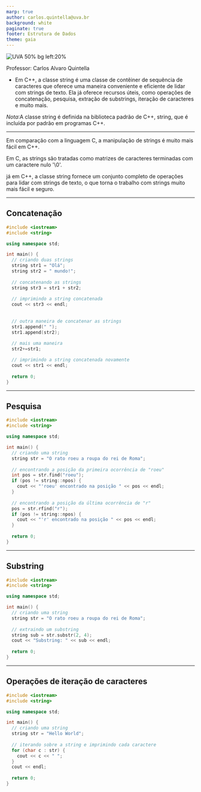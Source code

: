 ```yaml
---
marp: true
author: carlos.quintella@uva.br
background: white
paginate: true
footer: Estrutura de Dados
theme: gaia
---
```


<!-- _class: lead -->
![UVA 50% bg left:20%](https://uva.br/wp-content/themes/uva-theme/dist/images/header_logo.svg)

Professor: Carlos Alvaro Quintella

* Em C++, a classe string é uma classe de contêiner de sequência de caracteres que oferece uma maneira conveniente e eficiente de lidar com strings de texto. Ela já oferece recursos úteis, como operações de concatenação, pesquisa, extração de substrings, iteração de caracteres e muito mais.

_Nota_:A classe string é definida na biblioteca padrão de C++, string, que é incluída por padrão em programas C++.

---

Em comparação com a linguagem C, a manipulação de strings é muito mais fácil em C++. 

Em C, as strings são tratadas como matrizes de caracteres terminadas com um caractere nulo '\0'.

já em C++, a classe string fornece um conjunto completo de operações para lidar com strings de texto, o que torna o trabalho com strings muito mais fácil e seguro.

---

## Concatenação ##

```c++
#include <iostream>
#include <string>

using namespace std;

int main() {
  // criando duas strings
  string str1 = "Olá";
  string str2 = " mundo!";
  
  // concatenando as strings
  string str3 = str1 + str2;
  
  // imprimindo a string concatenada
  cout << str3 << endl;
  
  
  // outra maneira de concatenar as strings
  str1.append(" ");
  str1.append(str2);
  
  // mais uma maneira
  str2+=str1;

  // imprimindo a string concatenada novamente
  cout << str1 << endl;
  
  return 0;
}
```

---

## Pesquisa ##

```c++
#include <iostream>
#include <string>

using namespace std;

int main() {
  // criando uma string
  string str = "O rato roeu a roupa do rei de Roma";
  
  // encontrando a posição da primeira ocorrência de "roeu"
  int pos = str.find("roeu");
  if (pos != string::npos) {
    cout << "'roeu' encontrado na posição " << pos << endl;
  }
  
  // encontrando a posição da última ocorrência de "r"
  pos = str.rfind("r");
  if (pos != string::npos) {
    cout << "'r' encontrado na posição " << pos << endl;
  }
  
  return 0;
}
```

---

## Substring ##

```c++
#include <iostream>
#include <string>

using namespace std;

int main() {
  // criando uma string
  string str = "O rato roeu a roupa do rei de Roma";
  
  // extraindo um substring
  string sub = str.substr(2, 4);
  cout << "Substring: " << sub << endl;
  
  return 0;
}
```

---

## Operações de iteração de caracteres ##

```c++
#include <iostream>
#include <string>

using namespace std;

int main() {
  // criando uma string
  string str = "Hello World";
  
  // iterando sobre a string e imprimindo cada caractere
  for (char c : str) {
    cout << c << " ";
  }
  cout << endl;
  
  return 0;
}
```
